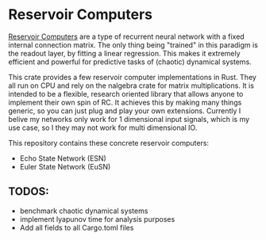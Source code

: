 # Reservoir Computers
[Reservoir Computers](https://en.wikipedia.org/wiki/Reservoir_computing) 
are a type of recurrent neural network with a fixed internal connection matrix.
The only thing being "trained" in this paradigm is the readout layer, by fitting a linear regression.
This makes it extremely efficient and powerful for predictive tasks of (chaotic) dynamical systems.

This crate provides a few reservoir computer implementations in Rust.
They all run on CPU and rely on the nalgebra crate for matrix multiplications.
It is intended to be a flexible, research oriented library that allows anyone to implement their own spin of RC.
It achieves this by making many things generic, so you can just plug and play your own extensions.
Currently I belive my networks only work for 1 dimensional input signals, which is my use case,
so I they may not work for multi dimensional IO.

This repository contains these concrete reservoir computers:
- Echo State Network (ESN)
- Euler State Network (EuSN)

## TODOS:
- benchmark chaotic dynamical systems
- implement lyapunov time for analysis purposes
- Add all fields to all Cargo.toml files
